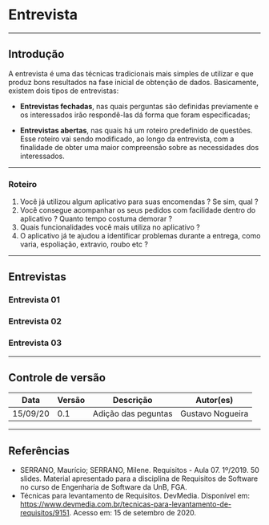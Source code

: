 # Entrevista
- - -

## Introdução

A entrevista é uma das técnicas tradicionais mais simples de utilizar e que produz bons resultados na fase inicial de obtenção de dados. Basicamente, existem dois tipos de entrevistas:

* **Entrevistas fechadas**, nas quais perguntas são definidas previamente e os interessados irão respondê-las dá forma que foram especificadas;

* **Entrevistas abertas**, nas quais há um roteiro predefinido de questões. Esse roteiro vai sendo modificado, ao longo da entrevista, com a finalidade de obter uma maior compreensão sobre as necessidades dos interessados.

- - -

### Roteiro 

1. Você já utilizou algum aplicativo para suas encomendas ? Se sim, qual ?
2. Você consegue acompanhar os seus pedidos com facilidade dentro do aplicativo ? Quanto tempo costuma demorar ?
3. Quais funcionalidades você mais utiliza no aplicativo ?
4. O aplicativo já te ajudou a identificar problemas durante a entrega, como varia, espoliação, extravio, roubo etc ?

- - -

## Entrevistas 

### Entrevista 01

### Entrevista 02

### Entrevista 03

- - -
## Controle de versão

| Data     | Versão | Descrição           | Autor(es)        |
| -------- | ------ | ------------------- | ---------------- |
| 15/09/20 | 0.1    | Adição das peguntas | Gustavo Nogueira |

- - - 

## Referências

* SERRANO, Maurício; SERRANO, Milene. Requisitos - Aula 07. 1º/2019. 50 slides. Material apresentado para a disciplina de Requisitos de Software no curso de Engenharia de Software da UnB, FGA.
* Técnicas para levantamento de Requisitos. DevMedia. Disponível em: <https://www.devmedia.com.br/tecnicas-para-levantamento-de-requisitos/9151>. Acesso em: 15 de setembro de 2020.